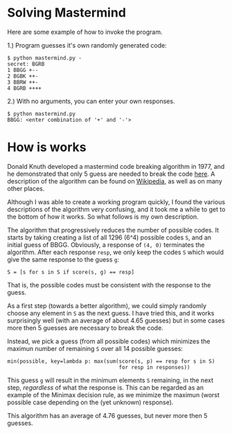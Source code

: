# Solving Mastermind

Here are some example of how to invoke the program.

1.) Program guesses it's own randomly generated code:

    $ python mastermind.py -
    secret: BGRB
    1 BBGG +--
    2 BGBK ++-
    3 BBRW ++-
    4 BGRB ++++

2.) With no arguments, you can enter your own responses.

    $ python mastermind.py
    BBGG: <enter combination of '+' and '-'>


# How is works

Donald Knuth developed a mastermind code breaking algorithm in 1977, and he
demonstrated that only 5 guess are needed to break the code [here](https://www.cs.uni.edu/~wallingf/teaching/cs3530/resources/knuth-mastermind.pdf).
A description of the algorithm can be found on [Wikipedia](https://en.wikipedia.org/wiki/Mastermind_(board_game)), as well as on many other places.

Although I was able to create a working program quickly, I found the various
descriptions of the algorithm very confusing, and it took me a while to get
to the bottom of how it works.   So what follows is my own description.

The algorithm that progressively reduces the number of possible codes.
It starts by taking creating a list of all 1296 (6^4) possible codes `S`,
and an initial guess of BBGG.
Obviously, a response of `(4, 0)` terminates the algorithm.
After each response `resp`, we only keep the codes `S` which would give the
same response to the guess `g`:

    S = [s for s in S if score(s, g) == resp]

That is, the possible codes must be consistent with the response to the guess.

As a first step (towards a better algorithm), we could simply randomly choose
any element in `S` as the next guess.  I have tried this, and it works
surprisingly well (with an average of about 4.65 guesses) but in some cases
more then 5 guesses are necessary to break the code.

Instead, we pick a guess (from all possible codes) which minimizes the
maximun number of remaining `S` over all 14 possible guesses:

    min(possible, key=lambda p: max(sum(score(s, p) == resp for s in S)
                                        for resp in responses))

This guess `g` will result in the minimum elements `S` remaining, in the
next step, *regardless* of what the response is.
This can be regarded as an example of the Minimax decision rule, as we
minimize the maximun (worst possible case depending on the (yet unknown)
response).

This algorithm has an average of 4.76 guesses, but never more then 5 guesses.
